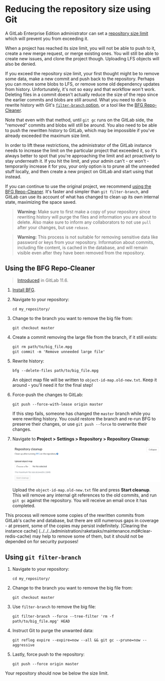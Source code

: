 # Reducing the repository size using Git

A GitLab Enterprise Edition administrator can set a [repository size limit][admin-repo-size]
which will prevent you from exceeding it.

When a project has reached its size limit, you will not be able to push to it,
create a new merge request, or merge existing ones. You will still be able to
create new issues, and clone the project though. Uploading LFS objects will
also be denied.

If you exceed the repository size limit, your first thought might be to remove
some data, make a new commit and push back to the repository. Perhaps you can
move some blobs to LFS, or remove some old dependency updates from history.
Unfortunately, it's not so easy and that workflow won't work. Deleting files in
a commit doesn't actually reduce the size of the repo since the earlier commits
and blobs are still around. What you need to do is rewrite history with Git's
[`filter-branch` option][gitscm], or a tool like the [BFG Repo-Cleaner][bfg].

Note that even with that method, until `git gc` runs on the GitLab side, the
"removed" commits and blobs will still be around. You also need to be able to
push the rewritten history to GitLab, which may be impossible if you've already
exceeded the maximum size limit.

In order to lift these restrictions, the administrator of the GitLab instance
needs to increase the limit on the particular project that exceeded it, so it's
always better to spot that you're approaching the limit and act proactively to
stay underneath it. If you hit the limit, and your admin can't - or won't -
temporarily increase it for you, your only option is to prune all the unneeded
stuff locally, and then create a new project on GitLab and start using that
instead.

If you can continue to use the original project, we recommend [using the
BFG Repo-Cleaner](#using-the-bfg-repo-cleaner). It's faster and simpler than
`git filter-branch`, and GitLab can use its account of what has changed to clean
up its own internal state, maximizing the space saved.

> **Warning:**
> Make sure to first make a copy of your repository since rewriting history will
> purge the files and information you are about to delete. Also make sure to
> inform any collaborators to not use `pull` after your changes, but use `rebase`.

> **Warning:**
> This process is not suitable for removing sensitive data like password or keys
> from your repository. Information about commits, including file content, is
> cached in the database, and will remain visible even after they have been
> removed from the repository.

## Using the BFG Repo-Cleaner

> [Introduced](https://gitlab.com/gitlab-org/gitlab-ce/issues/19376) in GitLab 11.6.

1. [Install BFG](https://rtyley.github.io/bfg-repo-cleaner/).

1. Navigate to your repository:

    ```
    cd my_repository/
    ```

1. Change to the branch you want to remove the big file from:

    ```
    git checkout master
    ```

1. Create a commit removing the large file from the branch, if it still exists:

    ```
    git rm path/to/big_file.mpg
    git commit -m 'Remove unneeded large file'
    ```

1. Rewrite history:

    ```
    bfg --delete-files path/to/big_file.mpg
    ```

    An object map file will be written to `object-id-map.old-new.txt`. Keep it
    around - you'll need it for the final step!

1. Force-push the changes to GitLab:

    ```
    git push --force-with-lease origin master
    ```

    If this step fails, someone has changed the `master` branch while you were
    rewriting history. You could restore the branch and re-run BFG to preserve
    their changes, or use `git push --force` to overwrite their changes.

1. Navigate to **Project > Settings > Repository > Repository Cleanup**:

    ![Repository settings cleanup form](img/repository_cleanup.png)

    Upload the `object-id-map.old-new.txt` file and press **Start cleanup**.
    This will remove any internal git references to the old commits, and run
    `git gc` against the repository. You will receive an email once it has
    completed.

This process will remove some copies of the rewritten commits from GitLab's
cache and database, but there are still numerous gaps in coverage - at present,
some of the copies may persist indefinitely. [Clearing the instance cache]
(../../../administration/raketasks/maintenance.md#clear-redis-cache) may help to
remove some of them, but it should not be depended on for security purposes!

## Using `git filter-branch`

1. Navigate to your repository:

    ```
    cd my_repository/
    ```

1. Change to the branch you want to remove the big file from:

    ```
    git checkout master
    ```

1. Use `filter-branch` to remove the big file:

    ```
    git filter-branch --force --tree-filter 'rm -f path/to/big_file.mpg' HEAD
    ```

1. Instruct Git to purge the unwanted data:

    ```
    git reflog expire --expire=now --all && git gc --prune=now --aggressive
    ```

1. Lastly, force push to the repository:

    ```
    git push --force origin master
    ```

Your repository should now be below the size limit.

[admin-repo-size]: https://docs.gitlab.com/ee/user/admin_area/settings/account_and_limit_settings.html#repository-size-limit
[bfg]: https://rtyley.github.io/bfg-repo-cleaner/
[gitscm]: https://git-scm.com/book/en/v2/Git-Tools-Rewriting-History#The-Nuclear-Option:-filter-branch
